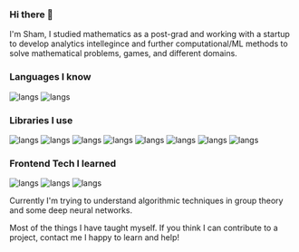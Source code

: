 ### Hi there 👋


I'm Sham,
I studied mathematics as a post-grad and working with a startup to develop analytics intellegince and further computational/ML methods to solve mathematical problems, games, and different domains.

### Languages I know

![langs](https://img.shields.io/badge/Python-1784d4?style=flat&logo=python&logoColor=orange)
![langs](https://img.shields.io/badge/SQL-1784d4?style=flat&logo=sql&logoColor=orange)

### Libraries I use
![langs](https://img.shields.io/badge/scikit-learn-98f041?style=plastic&logo=appveyor&logo=sklearn&logoColor=orange)
![langs](https://img.shields.io/badge/pytorch-white?style=plastic&logo=pytorch&logoColor=orange)
![langs](https://img.shields.io/badge/numpy-white?style=plastic&logo=numpy&logoColor=blue)
![langs](https://img.shields.io/badge/pandas-white?style=plastic&logo=pandas&logoColor=black)
![langs](https://img.shields.io/badge/seaborn-white?style=plastic&log=seaborn&logoColor=white)
![langs](https://img.shields.io/badge/GAP-98f041?style=plastic&logo=gap&logoColor=orange)
![langs](https://img.shields.io/badge/streamlit-white?style=plastic&logo=streamlit&logoColor=orange)
![langs](https://img.shields.io/badge/matplotlib-white?style=plastic&logo=matplotlib&logoColor=orange)


### Frontend Tech I learned
![langs](https://img.shields.io/badge/HTML-62eeea?style=flat&logo=html&logoColor=green)
![langs](https://img.shields.io/badge/CSS-blue?style=flat&logo=css&logoColor=green)
![langs](https://img.shields.io/badge/Javscript-yellow?style=flat&logo=javscript&logoColor=yellow)

Currently I'm trying to understand algorithmic techniques in group theory and some deep neural networks.

Most of the things I have taught myself. If you think I can contribute to a project, contact me I happy to learn and help!

